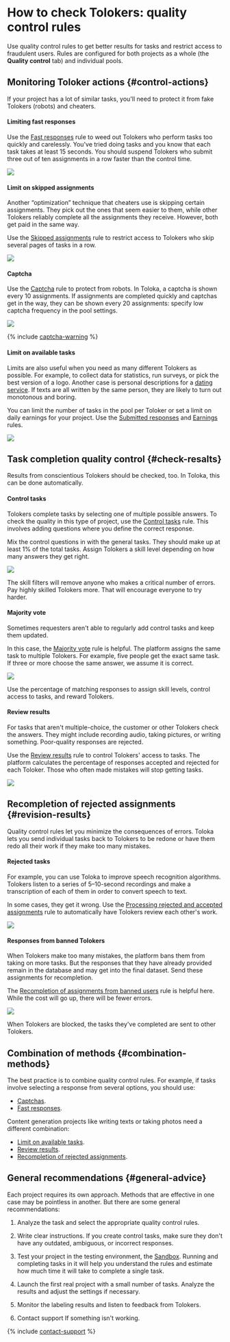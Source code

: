# How to check Tolokers: quality control rules

Use quality control rules to get better results for tasks and restrict access to fraudulent users. Rules are configured for both projects as a whole (the **Quality control** tab) and individual pools.

## Monitoring Toloker actions {#control-actions}

If your project has a lot of similar tasks, you'll need to protect it from fake Tolokers (robots) and cheaters.

#### Limiting fast responses

Use the [Fast responses](quick-answers.md) rule to weed out Tolokers who perform tasks too quickly and carelessly. You've tried doing tasks and you know that each task takes at least 15 seconds. You should suspend Tolokers who submit three out of ten assignments in a row faster than the control time.

![](../_images/cp-quick_answers.png)

#### Limit on skipped assignments

Another “optimization” technique that cheaters use is skipping certain assignments. They pick out the ones that seem easier to them, while other Tolokers reliably complete all the assignments they receive. However, both get paid in the same way.

Use the [Skipped assignments](skipped-assignments.md) rule to restrict access to Tolokers who skip several pages of tasks in a row.

![](../_images/cp-skipped_assignments.png)

#### Captcha

Use the [Captcha](captcha.md) rule to protect from robots. In Toloka, a captcha is shown every 10 assignments. If assignments are completed quickly and captchas get in the way, they can be shown every 20 assignments: specify low captcha frequency in the pool settings.

![](../_images/cp-captcha.png)

{% include [captcha-warning](../_includes/captcha-warning.md) %}

#### Limit on available tasks

Limits are also useful when you need as many different Tolokers as possible. For example, to collect data for statistics, run surveys, or pick the best version of a logo. Another case is personal descriptions for a [dating service](https://rb.ru/opinion/chat-bot-dataset/). If texts are all written by the same person, they are likely to turn out monotonous and boring.

You can limit the number of tasks in the pool per Toloker or set a limit on daily earnings for your project. Use the [Submitted responses](submitted-answers.md) and [Earnings](income.md) rules.

![](../_images/cp-submitted_answers.png)

## Task completion quality control {#check-resalts}

Results from conscientious Tolokers should be checked, too. In Toloka, this can be done automatically.

#### Control tasks

Tolokers complete tasks by selecting one of multiple possible answers. To check the quality in this type of project, use the [Control tasks](goldenset.md) rule. This involves adding questions where you define the correct response.

Mix the control questions in with the general tasks. They should make up at least 1% of the total tasks. Assign Tolokers a skill level depending on how many answers they get right.

![](../_images/cp-goldenset.png)

The skill filters will remove anyone who makes a critical number of errors. Pay highly skilled Tolokers more. That will encourage everyone to try harder.

#### Majority vote

Sometimes requesters aren't able to regularly add control tasks and keep them updated.

In this case, the [Majority vote](mvote.md) rule is helpful. The platform assigns the same task to multiple Tolokers. For example, five people get the exact same task. If three or more choose the same answer, we assume it is correct.

![](../_images/cp-mvote.png)

Use the percentage of matching responses to assign skill levels, control access to tasks, and reward Tolokers.

#### Review results

For tasks that aren't multiple-choice, the customer or other Tolokers check the answers. They might include recording audio, taking pictures, or writing something. Poor-quality responses are rejected.

Use the [Review results](reviewing-assignments.md) rule to control Tolokers' access to tasks. The platform calculates the percentage of responses accepted and rejected for each Toloker. Those who often made mistakes will stop getting tasks.

![](../_images/cp-reviewing_assignments.png)

## Recompletion of rejected assignments {#revision-results}

Quality control rules let you minimize the consequences of errors. Toloka lets you send individual tasks back to Tolokers to be redone or have them redo all their work if they make too many mistakes.

#### Rejected tasks

For example, you can use Toloka to improve speech recognition algorithms. Tolokers listen to a series of 5–10-second recordings and make a transcription of each of them in order to convert speech to text.

In some cases, they get it wrong. Use the [Processing rejected and accepted assignments](reassessment-after-accepting.md) rule to automatically have Tolokers review each other's work.

![](../_images/cp-reassessment_after_accepting.png)

#### Responses from banned Tolokers

When Tolokers make too many mistakes, the platform bans them from taking on more tasks. But the responses that they have already provided remain in the database and may get into the final dataset. Send these assignments for recompletion.

The [Recompletion of assignments from banned users](restore-task-overlap.md) rule is helpful here. While the cost will go up, there will be fewer errors.

![](../_images/cp-restore_task_overlap.png)

When Tolokers are blocked, the tasks they've completed are sent to other Tolokers.

## Combination of methods {#combination-methods}

The best practice is to combine quality control rules. For example, if tasks involve selecting a response from several options, you should use:

- [Captchas](captcha.md).
- [Fast responses](quick-answers.md).

Content generation projects like writing texts or taking photos need a different combination:

- [Limit on available tasks](#limit-task).
- [Review results](reviewing-assignments.md).
- [Recompletion of rejected assignments](#revision-results).

## General recommendations {#general-advice}

Each project requires its own approach. Methods that are effective in one case may be pointless in another. But there are some general recommendations:

1. Analyze the task and select the appropriate quality control rules.

1. Write clear instructions. If you create control tasks, make sure they don't have any outdated, ambiguous, or incorrect responses.

1. Test your project in the testing environment, the [Sandbox](sandbox.md). Running and completing tasks in it will help you understand the rules and estimate how much time it will take to complete a single task.

1. Launch the first real project with a small number of tasks. Analyze the results and adjust the settings if necessary.

1. Monitor the labeling results and listen to feedback from Tolokers.

1. Contact support If something isn't working.

{% include [contact-support](../_includes/contact-support.md) %}